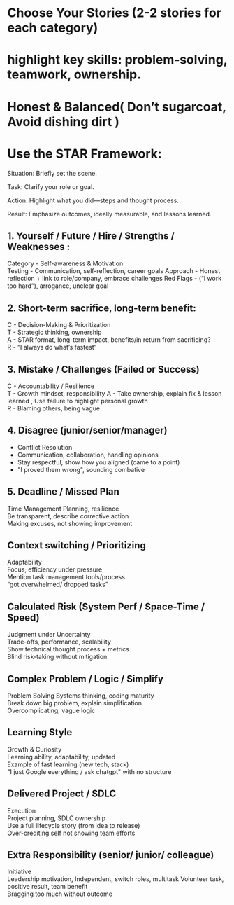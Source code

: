 # Choose Your Stories (2-2 stories for each category)
# highlight key skills: problem‑solving, teamwork, ownership.
# Honest & Balanced( Don’t sugarcoat, Avoid dishing dirt )
# Use the STAR Framework:
Situation: Briefly set the scene.

Task: Clarify your role or goal.

Action: Highlight what you did—steps and thought process.

Result: Emphasize outcomes, ideally measurable, and lessons learned.



## 1.  Yourself / Future / Hire / Strengths / Weaknesses :
Category	- Self-awareness & Motivation	
Testing	    - Communication, self-reflection, career goals
Approach	- Honest reflection + link to role/company, embrace challenges
Red Flags   -  (“I work too hard”), arrogance, unclear goal


## 2. Short-term sacrifice, long-term benefit:
C - Decision-Making & Prioritization	
T - Strategic thinking, ownership	
A - STAR format, long-term impact, benefits/in return from sacrificing? 	
R - “I always do what’s fastest” 

## 3. Mistake / Challenges (Failed or Success)
C - Accountability	/ Resilience	
T - Growth mindset, responsibility
A - Take ownership, explain fix & lesson learned , Use failure to highlight personal growth		
R - Blaming others, being vague

## 4. Disagree (junior/senior/manager)	
- Conflict Resolution	
- Communication, collaboration, handling opinions	
- Stay respectful, show how you aligned	(came to a point)
- "I proved them wrong", sounding combative

## 5. Deadline / Missed Plan	
Time Management	
Planning, resilience	
Be transparent, describe corrective action	
Making excuses, not showing improvement

## Context switching / Prioritizing	
Adaptability	
Focus, efficiency under pressure	
Mention task management tools/process	
“got overwhelmed/ dropped tasks”

## Calculated Risk (System Perf / Space-Time / Speed)	
Judgment under Uncertainty	
Trade-offs, performance, scalability	
Show technical thought process + metrics	
Blind risk-taking without mitigation

## Complex Problem / Logic / Simplify	
Problem Solving	
Systems thinking, coding maturity	
Break down big problem, explain simplification	
Overcomplicating; vague logic

## Learning Style	
Growth & Curiosity 	
Learning ability, adaptability, updated 	
Example of fast learning (new tech, stack)	
"I just Google everything / ask chatgpt" with no structure

## Delivered Project / SDLC	
Execution	
Project planning, SDLC ownership	
Use a full lifecycle story (from idea to release)	
Over-crediting self not showing  team efforts

## Extra Responsibility	(senior/ junior/ colleague)
Initiative	
Leadership motivation, Independent, switch roles, multitask	
Volunteer task, positive result, team benefit	
Bragging too much without outcome
